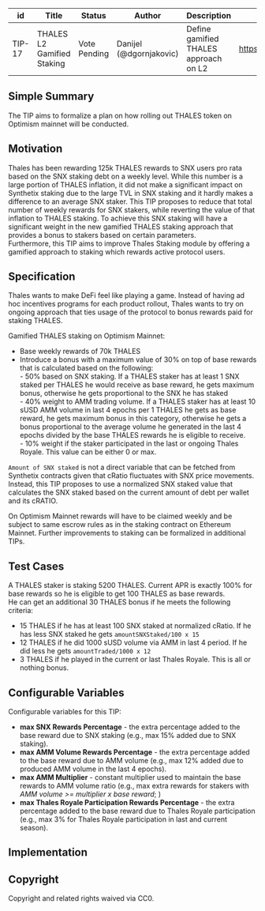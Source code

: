 | id | Title | Status | Author | Description | Discussions to | Created |
| ----------- | ----------- | ----------- | ----------- | ----------- | ----------- | ----------- |
| TIP-17 | THALES L2 Gamified Staking| Vote Pending | Danijel (@dgornjakovic) | Define gamified THALES approach on L2| https://discord.gg/8bzFdpGTrp | 2021-12-29
 
## Simple Summary
 
The TIP aims to formalize a plan on how rolling out THALES token on Optimism mainnet will be conducted. 
 
## Motivation
  
Thales has been rewarding 125k THALES rewards to SNX users pro rata based on the SNX staking debt on a weekly level. While this number is a large portion of THALES inflation, it did not make a significant impact on Synthetix staking due to the large TVL in SNX staking and it hardly makes a difference to an average SNX staker. This TIP proposes to reduce that total number of weekly rewards for SNX stakers, while reverting the value of that inflation to THALES staking. To achieve this SNX staking will have a significant weight in the new gamified THALES staking approach that provides a bonus to stakers based on certain parameters.  
Furthermore, this TIP aims to improve Thales Staking module by offering a gamified approach to staking which rewards active protocol users.    

## Specification
Thales wants to make DeFi feel like playing a game. Instead of having ad hoc incentives programs for each product rollout, Thales wants to try on ongoing approach that ties usage of the protocol to bonus rewards paid for staking THALES.


Gamified THALES staking on Optimism Mainnet:
- Base weekly rewards of 70k THALES
- Introduce a bonus with a maximum value of 30% on top of base rewards that is calculated based on the following:  
      - 50% based on SNX staking. If a THALES staker has at least 1 SNX staked per THALES he would receive as base reward, he gets maximum bonus, otherwise he gets proportional to the SNX he has staked   
      - 40% weight to AMM trading volume. If a THALES staker has at least 10 sUSD AMM volume in last 4 epochs per 1 THALES he gets as base reward, he gets maximum bonus in this category, otherwise he gets a bonus proportional to the average volume he generated in the last 4 epochs divided by the base THALES rewards he is eligible to receive.    
      - 10% weight if the staker participated in the last or ongoing Thales Royale. This value can be either 0 or max.

`Amount of SNX staked` is not a direct variable that can be fetched from Synthetix contracts given that cRatio fluctuates with SNX price movements. Instead, this TIP proposes to use a normalized SNX staked value that calculates the SNX staked based on the current amount of debt per wallet and its cRATIO.       
      
On Optimism Mainnet rewards will have to be claimed weekly and be subject to same escrow rules as in the staking contract on Ethereum Mainnet.
Further improvements to staking can be formalized in additional TIPs.
 

## Test Cases
A THALES staker is staking 5200 THALES. Current APR is exactly 100% for base rewards so he is eligible to get 100 THALES as base rewards.  
He can get an additional 30 THALES bonus if he meets the following criteria:
- 15 THALES if he has at least 100 SNX staked at normalized cRatio. If he has less SNX staked he gets `amountSNXStaked/100 x 15`
- 12 THALES if he did 1000 sUSD volume via AMM in last 4 period. If he did less he gets `amountTraded/1000 x 12`
- 3 THALES  if he played in the current or last Thales Royale. This is all or nothing bonus.

## Configurable Variables
Configurable variables for this TIP:

- **max SNX Rewards Percentage** - the extra percentage added to the base reward due to SNX staking (e.g., max 15% added due to SNX staking).
- **max AMM Volume Rewards Percentage** - the extra percentage added to the base reward due to AMM volume (e.g., max 12% added due to produced AMM volume in the last 4 epochs).
- **max AMM Multiplier** - constant multiplier used to maintain the base rewards to AMM volume ratio (e.g., max extra rewards for stakers with *AMM volume >= multiplier x base reward*; )
- **max Thales Royale Participation Rewards Percentage** - the extra percentage added to the base reward due to Thales Royale participation (e.g., max 3% for Thales Royale participation in last and current season).

## Implementation

## Copyright
 
Copyright and related rights waived via CC0.
